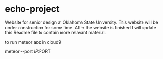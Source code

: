 # echo-project

Website for senior design at Oklahoma State University. 
This website will be under construction for some time.
After the website is finished I will update this 
Readme file to contain more relavant material.

to run meteor app in cloud9

meteor --port $IP:$PORT
